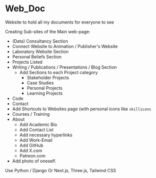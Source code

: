 # Web_Doc
Website to hold all my documents for everyone to see 


Creating Sub-sites of the Main web-page: 


- (Data) Consultancy Section
- Connect Website to Animation / Publisher's Website
- Laboratory Website Section
- Personal Beliefs Section
- Projects Listed
- Writing / Publications / Presentations / Blog Section
    - Add Sections to each Project category
         - Stakeholder Projects
         - Case Studies
         - Personal Projects
         - Learning Projects
- Code
- Contact
- Add Shortcuts to Websites page (with personal icons like `skillicons`
- Courses / Training
- About
     - Add Academic Bio
     - Add Contact List
     - Add necessary hyperlinks
     - Add Work-Email
     - Add GitHub
     - Add X.com
     - Patreon.com
- Add photo of oneself.


Use Python / Django 
Or Next.js, Three.js, Tailwind CSS




